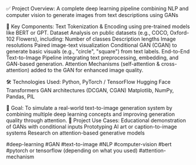 ✅ Project Overview:
A complete deep learning pipeline combining NLP and computer vision to generate images from text descriptions using GANs

🧠 Key Components:
 Text Tokenization & Encoding using pre-trained models like BERT or GPT.
 Dataset Analysis on public datasets (e.g., COCO, Oxford-102 Flowers), including:
  Number of classes
  Description lengths
  Image resolutions
  Paired image-text visualization
Conditional GAN (CGAN) to generate basic visuals (e.g., "circle", "square") from text labels.
End-to-End Text-to-Image Pipeline integrating text preprocessing, embedding, and GAN-based generation.
Attention Mechanisms (self-attention & cross-attention) added to the GAN for enhanced image quality.

🛠️ Technologies Used:
  Python, PyTorch / TensorFlow
  Hugging Face Transformers
  GAN architectures (DCGAN, CGAN)
  Matplotlib, NumPy, Pandas, PIL
  
🎯 Goal:
To simulate a real-world text-to-image generation system by combining multiple deep learning concepts and improving generation quality through attention.
📂 Project Use Cases:
Educational demonstration of GANs with conditional inputs
Prototyping AI art or caption-to-image systems
Research on attention-based generative models

#deep-learning
#GAN
#text-to-image
#NLP
#computer-vision
#bert
#pytorch or tensorflow (depending on what you used)
#attention-mechanism


